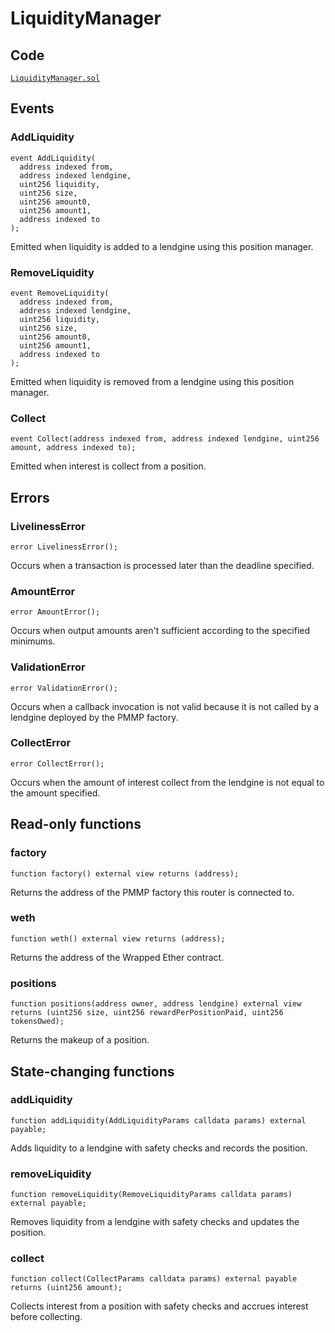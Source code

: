 # LiquidityManager

## Code

[`LiquidityManager.sol`](https://github.com/Numoen/pmmp/blob/main/src/periphery/LiquidityManager.sol)

## Events

### AddLiquidity

```solidity
event AddLiquidity(
  address indexed from,
  address indexed lendgine,
  uint256 liquidity,
  uint256 size,
  uint256 amount0,
  uint256 amount1,
  address indexed to
);
```

Emitted when liquidity is added to a lendgine using this position manager.

### RemoveLiquidity

```solidity
event RemoveLiquidity(
  address indexed from,
  address indexed lendgine,
  uint256 liquidity,
  uint256 size,
  uint256 amount0,
  uint256 amount1,
  address indexed to
);
```

Emitted when liquidity is removed from a lendgine using this position manager.

### Collect

```solidity
event Collect(address indexed from, address indexed lendgine, uint256 amount, address indexed to);
```

Emitted when interest is collect from a position.

## Errors

### LivelinessError

```solidity
error LivelinessError();
```

Occurs when a transaction is processed later than the deadline specified.

### AmountError

```solidity
error AmountError();
```

Occurs when output amounts aren't sufficient according to the specified minimums.

### ValidationError

```solidity
error ValidationError();
```

Occurs when a callback invocation is not valid because it is not called by a lendgine deployed by the PMMP factory.

### CollectError

```solidity
error CollectError();
```

Occurs when the amount of interest collect from the lendgine is not equal to the amount specified.

## Read-only functions

### factory

```solidity
function factory() external view returns (address);
```

Returns the address of the PMMP factory this router is connected to.

### weth

```solidity
function weth() external view returns (address);
```

Returns the address of the Wrapped Ether contract.

### positions

```solidity
function positions(address owner, address lendgine) external view returns (uint256 size, uint256 rewardPerPositionPaid, uint256 tokensOwed);
```

Returns the makeup of a position.

## State-changing functions

### addLiquidity

```solidity
function addLiquidity(AddLiquidityParams calldata params) external payable;
```

Adds liquidity to a lendgine with safety checks and records the position.

### removeLiquidity

```solidity
function removeLiquidity(RemoveLiquidityParams calldata params) external payable;
```

Removes liquidity from a lendgine with safety checks and updates the position.

### collect

```solidity
function collect(CollectParams calldata params) external payable returns (uint256 amount); 
```

Collects interest from a position with safety checks and accrues interest before collecting.
